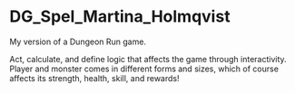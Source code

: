 # DG_Spel_Martina_Holmqvist
My version of a Dungeon Run game.

Act, calculate, and define logic that affects the game through interactivity.
Player and monster comes in different forms and sizes, which of course affects its strength, health, skill, and rewards!

